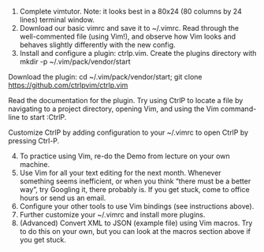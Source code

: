 1. Complete vimtutor. Note: it looks best in a 80x24 (80 columns by 24 lines) terminal window.
2. Download our basic vimrc and save it to ~/.vimrc. Read through the well-commented file (using Vim!), and observe how Vim looks and behaves slightly differently with the new config.
3. Install and configure a plugin: ctrlp.vim.
  Create the plugins directory with mkdir -p ~/.vim/pack/vendor/start

  Download the plugin: cd ~/.vim/pack/vendor/start; git clone      https://github.com/ctrlpvim/ctrlp.vim

  Read the documentation for the plugin. Try using CtrlP to locate a file by navigating to a project directory, opening Vim, and using the Vim command-line to start :CtrlP.

  Customize CtrlP by adding configuration to your ~/.vimrc to open CtrlP by pressing Ctrl-P.

4. To practice using Vim, re-do the Demo from lecture on your own machine.
5. Use Vim for all your text editing for the next month. Whenever something seems inefficient, or when you think “there must be a better way”, try Googling it, there probably is. If you get stuck, come to office hours or send us an email.
6. Configure your other tools to use Vim bindings (see instructions above).
7. Further customize your ~/.vimrc and install more plugins.
8. (Advanced) Convert XML to JSON (example file) using Vim macros. Try to do this on your own, but you can look at the macros section above if you get stuck.
